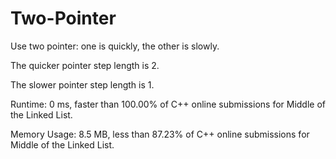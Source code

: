 # Two-Pointer

Use two pointer: one is quickly, the other is slowly.

The quicker pointer step length is 2.

The slower pointer step length is 1.

Runtime: 0 ms, faster than 100.00% of C++ online submissions for Middle of the Linked List.

Memory Usage: 8.5 MB, less than 87.23% of C++ online submissions for Middle of the Linked List.
